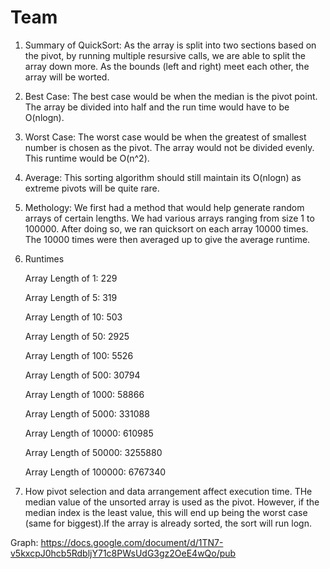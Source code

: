 # Team

1. Summary of QuickSort:
  As the array is split into two sections based on the pivot, by running multiple resursive calls, we are able to split the array down more. As the bounds (left and right) meet each other, the array will be worted.
  
2. Best Case:
    The best case would be when the median is the pivot point. The array be divided into half and the run time would have to be O(nlogn).
    
3. Worst Case: 
  The worst case would be when the greatest of smallest number is chosen as the pivot. The array would not be divided evenly. This runtime would be O(n^2).

4. Average: 
  This sorting algorithm should still maintain its O(nlogn) as extreme pivots will be quite rare.
  
5. Methology:
  We first had a method that would help generate random arrays of certain lengths. We had various arrays ranging from size 1 to 100000. After doing so, we ran quicksort on each array 10000 times. The 10000 times were then averaged up to give the average runtime.
  
6. Runtimes

      Array Length of 1: 229
      
      Array Length of 5: 319
      
      Array Length of 10: 503
      
      Array Length of 50: 2925
      
      Array Length of 100: 5526
      
      Array Length of 500: 30794
      
      Array Length of 1000: 58866
      
      Array Length of 5000: 331088
      
      Array Length of 10000: 610985
      
      Array Length of 50000: 3255880
      
      Array Length of 100000: 6767340
      
7. How pivot selection and data arrangement affect execution time.
  THe median value of the unsorted array is used as the pivot. However, if the median index is the least value, this will end up being the worst case (same for biggest).If the array is already sorted, the sort will run logn.
  
Graph:
https://docs.google.com/document/d/1TN7-v5kxcpJ0hcb5RdbljY71c8PWsUdG3gz2OeE4wQo/pub
